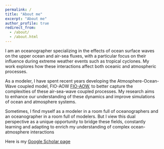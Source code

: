 ```yaml
---
permalink: /
title: "About me"
excerpt: "About me"
author_profile: true
redirect_from: 
  - /about/
  - /about.html
---
```

I am an oceanographer specializing in the effects of ocean surface waves on the upper ocean and air-sea fluxes, with a particular focus on their 
influence during extreme weather events such as tropical cyclones. My work explores how these interactions affect both oceanic and atmospheric processes.

As a modeler, I have spent recent years developing the Atmosphere-Ocean-Wave coupled model, FIO-AOW [FIO-AOW](https://github.com/Biao-Zhao/FIO-AOW), to better capture the complexities of these air-sea-wave 
coupled processes. My research aims to enhance our understanding of these dynamics and improve simulations of ocean and atmosphere systems. 

Sometimes, I find myself as a modeler in a room full of oceanographers and an oceanographer in a room full of modelers. But I view this dual perspective as a unique opportunity to bridge these fields, constantly learning and adapting to enrich my understanding of complex ocean-atmosphere interactions

Here is my [Google Scholar page](https://scholar.google.com/citations?user=YAZxa00AAAAJ&hl=en)




